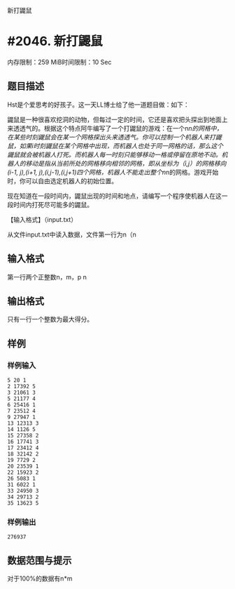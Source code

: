 新打鼹鼠

# #2046. 新打鼹鼠

内存限制：259 MiB时间限制：10 Sec

## 题目描述

Hst是个爱思考的好孩子。这一天LL博士给了他一道题目做：如下：

鼹鼠是一种很喜欢挖洞的动物，但每过一定的时间，它还是喜欢把头探出到地面上来透透气的。根据这个特点阿牛编写了一个打鼹鼠的游戏：在一个n*n的网格中，在某些时刻鼹鼠会在某一个网格探出头来透透气。你可以控制一个机器人来打鼹鼠，如果i时刻鼹鼠在某个网格中出现，而机器人也处于同一网格的话，那么这个鼹鼠就会被机器人打死。而机器人每一时刻只能够移动一格或停留在原地不动。机器人的移动是指从当前所处的网格移向相邻的网格，即从坐标为（i,j）的网格移向(i-1, j),(i+1, j),(i,j-1),(i,j+1)四个网格，机器人不能走出整个n*n的网格。游戏开始时，你可以自由选定机器人的初始位置。

现在知道在一段时间内，鼹鼠出现的时间和地点，请编写一个程序使机器人在这一段时间内打死尽可能多的鼹鼠。

【输入格式】（input.txt）

从文件input.txt中读入数据，文件第一行为n（n

## 输入格式

第一行两个正整数n，m，p
n 

## 输出格式

只有一行一个整数为最大得分。

## 样例

### 样例输入

    
    5 20 1
    2 17392 5
    3 21061 3
    5 21177 4
    6 25416 1
    7 23512 4
    9 27947 1
    13 12313 3
    14 1126 5
    15 27358 2
    16 17741 3
    17 23412 4
    18 32142 2
    19 7729 2
    20 23539 1
    22 15923 2
    26 5083 1
    31 6022 1
    33 24950 3
    34 29713 2
    35 13623 5
    
    

### 样例输出

    
    276937
    

## 数据范围与提示

对于100%的数据有n*m
